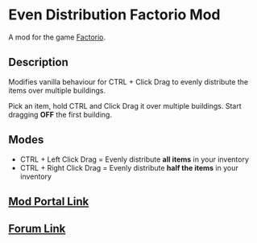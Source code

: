 # Even Distribution Factorio Mod
A mod for the game [Factorio](https://www.factorio.com/).

## Description
Modifies vanilla behaviour for CTRL + Click Drag to evenly distribute the items over multiple buildings.

Pick an item, hold CTRL and Click Drag it over multiple buildings. Start dragging **OFF** the first building.

## Modes
- CTRL + Left Click Drag = Evenly distribute **all items** in your inventory
- CTRL + Right Click Drag = Evenly distribute **half the items** in your inventory

## [Mod Portal Link](https://mods.factorio.com/mods/321freddy/even-distribution)
## [Forum Link](https://forums.factorio.com/viewtopic.php?f=92&t=46278&p=265917#p265917)
